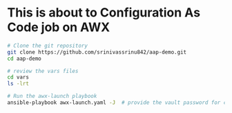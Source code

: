# This is about to Configuration As Code job on AWX

```bash
# Clone the git repository 
git clone https://github.com/srinivassrinu842/aap-demo.git
cd aap-demo
```

```bash
# review the vars files
cd vars
ls -lrt
```

```bash
# Run the awx-launch playbook
ansible-playbook awx-launch.yaml -J  # provide the vault password for controller.yaml
```
